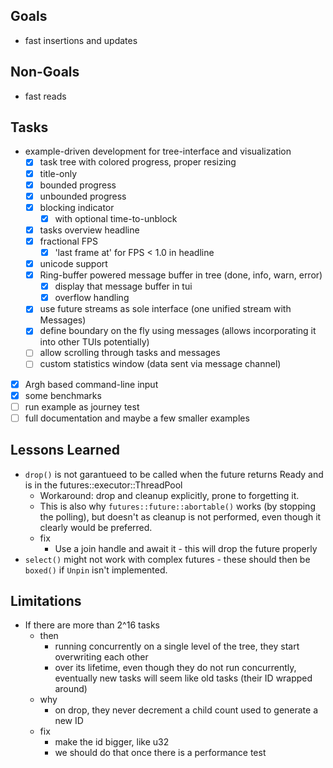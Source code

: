 ## Goals

* fast insertions and updates

## Non-Goals
* fast reads

## Tasks

* example-driven development for tree-interface and visualization
  * [x] task tree with colored progress, proper resizing 
  * [x] title-only
  * [x] bounded progress
  * [x] unbounded progress
  * [x] blocking indicator
    * [x] with optional time-to-unblock
  * [x] tasks overview headline
  * [x] fractional FPS
    * [x] 'last frame at' for FPS < 1.0 in headline
  * [x] unicode support
  * [x] Ring-buffer powered message buffer in tree (done, info, warn, error)
    * [x] display that message buffer in tui
    * [x] overflow handling
  * [x] use future streams as sole interface (one unified stream with Messages)
  * [x] define boundary on the fly using messages (allows incorporating it into other TUIs potentially)
  * [ ] allow scrolling through tasks and messages
  * [ ] custom statistics window (data sent via message channel)
* [x] Argh based command-line input
* [x] some benchmarks
* [ ] run example as journey test
* [ ] full documentation and maybe a few smaller examples

## Lessons Learned

* `drop()` is not garantueed to be called when the future returns Ready and is in the futures::executor::ThreadPool
  * Workaround: drop and cleanup explicitly, prone to forgetting it.
  * This is also why `futures::future::abortable()` works (by stopping the polling), but doesn't as cleanup is not performed,
    even though it clearly would be preferred.
  * fix
    * Use a join handle and await it - this will drop the future properly
* `select()` might not work with complex futures - these should then be `boxed()` if `Unpin` isn't implemented.

## Limitations

* If there are more than 2^16 tasks
  * then
    * running concurrently on a single level of the tree, they start overwriting each other
    * over its lifetime, even though they do not run concurrently, eventually new tasks will seem like old tasks (their ID wrapped around)
  * why
    * on drop, they never decrement a child count used to generate a new ID
  * fix
    * make the id bigger, like u32
    * we should do that once there is a performance test
